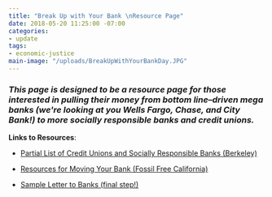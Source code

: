 ```yaml
---
title: "Break Up with Your Bank \nResource Page"
date: 2018-05-20 11:25:00 -07:00
categories:
- update
tags:
- economic-justice
main-image: "/uploads/BreakUpWithYourBankDay.JPG"
---
```


### *This page is designed to be a resource page for those interested in pulling their money from bottom line–driven mega banks (we're looking at you Wells Fargo, Chase, and City Bank!) to more socially responsible banks and credit unions.*

**Links to Resources**:

* [Partial List of Credit Unions and Socially Responsible Banks (Berkeley)](https://drive.google.com/file/d/1ZybQpL4QQdDJbH-HK9WmIAsfQ-hXnL2Q/view)

* [Resources for Moving Your Bank (Fossil Free California)
](https://drive.google.com/open?id=1hNnyrR3kyOJJZpZQ4mCplJxLDfTi28I1)

* [Sample Letter to Banks (final step!)](https://drive.google.com/open?id=1d3uLwwsfQuNblZN6NK99GcN_Y748LuD2)